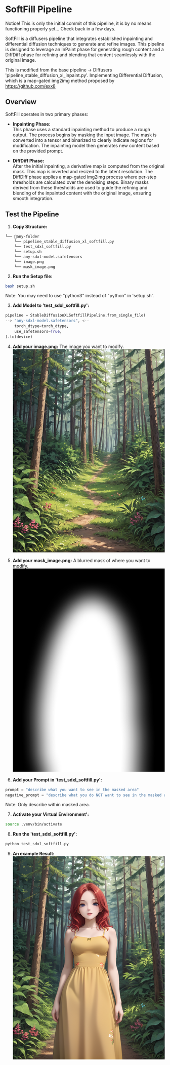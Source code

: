 # SoftFill Pipeline

Notice! This is only the initial commit of this pipeline, it is by no means functioning properly yet... Check back in a few days.

SoftFill is a diffusers pipeline that integrates established inpainting and differential diffusion techniques to generate and refine images. This pipeline is designed to leverage an InPaint phase for generating rough content and a DiffDiff phase for refining and blending that content seamlessly with the original image.

This is modified from the base pipeline -> Diffusers 'pipeline_stable_diffusion_xl_inpaint.py'. Implementing Differential Diffusion, which is a map-gated img2img method proposed by https://github.com/exx8

## Overview

SoftFill operates in two primary phases:

- **Inpainting Phase:**  
  This phase uses a standard inpainting method to produce a rough output. The process begins by masking the input image. The mask is converted into a tensor and binarized to clearly indicate regions for modification. The inpainting model then generates new content based on the provided prompt.

- **DiffDiff Phase:**  
  After the initial inpainting, a derivative map is computed from the original mask. This map is inverted and resized to the latent resolution. The DiffDiff phase applies a map-gated img2img process where per-step thresholds are calculated over the denoising steps. Binary masks derived from these thresholds are used to guide the refining and blending of the inpainted content with the original image, ensuring smooth integration.

## Test the Pipeline

1. **Copy Structure:**
```
└── 📁any-folder
    └── pipeline_stable_diffusion_xl_softfill.py
    └── test_sdxl_softfill.py
    └── setup.sh
    └── any-sdxl-model.safetensors
    └── image.png
    └── mask_image.png
```
2. **Run the Setup file:**
  ```bash
  bash setup.sh
  ```
Note: You may need to use "python3" instead of "python" in 'setup.sh'.

3. **Add Model to 'test_sdxl_softfill.py':**
  ```python
  pipeline = StableDiffusionXLSoftfillPipeline.from_single_file(
  --> "any-sdxl-model.safetensors", <--
      torch_dtype=torch_dtype,
      use_safetensors=True,
  ).to(device)
  ```

4. **Add your image.png:** The image you want to modify.
![image.png](image.png)

5. **Add your mask_image.png:** A blurred mask of where you want to modify.
![mask_image.png](mask_image.png)

6. **Add your Prompt in 'test_sdxl_softfill.py':**
  ```python
  prompt = "describe what you want to see in the masked area"
  negative_prompt = "describe what you do NOT want to see in the masked area"
  ```
Note: Only describe within masked area.

7. **Activate your Virtual Environment':**
  ```bash
  source .venv/bin/activate
  ```

8. **Run the 'test_sdxl_softfill.py':**
  ```bash
  python test_sdxl_softfill.py
  ```

9. **An example Result:**
![result.png](result.png)